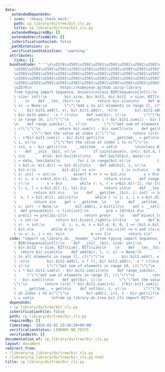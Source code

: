 ```yaml
---
data:
  _extendedDependsOn:
  - icon: ':heavy_check_mark:'
    path: cp_library/ds/tree/bit_cls.py
    title: cp_library/ds/tree/bit_cls.py
  _extendedRequiredBy: []
  _extendedVerifiedWith: []
  _isVerificationFailed: false
  _pathExtension: py
  _verificationStatusIcon: ':warning:'
  attributes:
    links: []
  bundledCode: "'''\n\u257A\u2501\u2501\u2501\u2501\u2501\u2501\u2501\u2501\u2501\u2501\
    \u2501\u2501\u2501\u2501\u2501\u2501\u2501\u2501\u2501\u2501\u2501\u2501\u2501\
    \u2501\u2501\u2501\u2501\u2501\u2501\u2501\u2501\u2501\u2501\u2501\u2501\u2501\
    \u2501\u2501\u2501\u2501\u2501\u2501\u2501\u2501\u2501\u2501\u2501\u2501\u2501\
    \u2501\u2501\u2501\u2501\u2501\u2501\u2501\u2501\u2501\u2501\u2501\u2501\u2501\
    \u2578\n             https://kobejean.github.io/cp-library               \n'''\n\
    from typing import Sequence, Union\n\nclass BIR(Sequence[int]):\n    def __init__(bir,\
    \ size: int):\n        bir.size, bir.bit1, bir.bit2  = size, BIT(size), BIT(size)\n\
    \    \n    def __len__(bir):\n        return bir.size\n\n    def add(bir, l, r,\
    \ x) -> None:\n        \"\"\"Add x to all elements in range [l, r)\"\"\"\n   \
    \     bir.bit1.add(l, x), bir.bit1.add(r, -x)\n        bir.bit2.add(l, x * l),\
    \ bir.bit2.add(r, -x * r)\n\n    def sum(bir, i):\n        \"\"\"Get sum of elements\
    \ in range [0, i)\"\"\"\n        return i * bir.bit1.sum(i) - bir.bit2.sum(i)\n\
    \n    def range_sum(bir, l, r):\n        \"\"\"Get sum of elements in range [l,\
    \ r)\"\"\"\n        return bir.sum(r) - bir.sum(l)\n\n    def get(bir, i):\n \
    \       \"\"\"Get the value at index i\"\"\"\n        return (i+1) * bir.bit1.sum(i+1)\
    \ - i*bir.bit1.sum(i) - bir.bit2.get(i)\n    __getitem__ = get\n\n    def set(bir,\
    \ i, x):\n        \"\"\"Set the value at index i to x\"\"\"\n        bir.add(i,\
    \ i+1, x - bir.get(i))\n    __setitem__ = set\n        \n\nclass BIT(Sequence[int]):\n\
    \    def __init__(bit, v):\n        if isinstance(v, int): bit.d, bit.n = [0]*v,\
    \ v\n        else: bit.build(v)\n\n    def build(bit, data):\n        bit.d, bit.n\
    \ = data, len(data)\n        for i in range(bit.n):\n            if (r := i|i+1)\
    \ < bit.n: bit.d[r] += bit.d[i]\n\n    def add(bit, i, x):\n        while i <\
    \ bit.n:\n            bit.d[i] += x\n            i |= i+1\n\n    def sum(bit,\
    \ n: int) -> int:\n        assert 0 <= n <= bit.n\n        s = 0\n        while\
    \ n: s, n = s+bit.d[n-1], n&n-1\n        return s\n\n    def range_sum(bit, l,\
    \ r):\n        s = 0\n        while r: s, r = s+bit.d[r-1], r&r-1\n        while\
    \ l: s, l = s-bit.d[l-1], l&l-1\n        return s\n\n    def __len__(bit) -> int:\n\
    \        return bit.n\n    \n    def __getitem__(bit, i: int) -> int:\n      \
    \  s, l = bit.d[i], i&(i+1)\n        while l != i: s, i = s-bit.d[i-1], i-(i&-i)\n\
    \        return s\n    get = __getitem__\n    \n    def __setitem__(bit, i: int,\
    \ x: int) -> None:\n        bit.add(i, x-bit[i])\n    set = __setitem__\n\n  \
    \  def presum(bit) -> list[int]:\n        pre = [0]+bit.d\n        for i in range(bit.n+1):\
    \ pre[i] += pre[i&i-1]\n        return pre\n    \n    def bisect_left(bit, v)\
    \ -> int:\n        return bit.bisect_right(v-1)+1\n    \n    def bisect_right(bit,\
    \ v) -> int:\n        d, i, s, m, n = bit.d, 0, 0, 1 << (bit.n.bit_length()-1),\
    \ bit.n\n        while m:\n            if (ni:=i|m) <= n and (ns:=s+d[(i|m)-1])\
    \ <= v: s, i = ns, ni\n            m >>= 1\n        return i\n"
  code: "import cp_library.ds.__header__\nfrom typing import Sequence, Union\n\nclass\
    \ BIR(Sequence[int]):\n    def __init__(bir, size: int):\n        bir.size, bir.bit1,\
    \ bir.bit2  = size, BIT(size), BIT(size)\n    \n    def __len__(bir):\n      \
    \  return bir.size\n\n    def add(bir, l, r, x) -> None:\n        \"\"\"Add x\
    \ to all elements in range [l, r)\"\"\"\n        bir.bit1.add(l, x), bir.bit1.add(r,\
    \ -x)\n        bir.bit2.add(l, x * l), bir.bit2.add(r, -x * r)\n\n    def sum(bir,\
    \ i):\n        \"\"\"Get sum of elements in range [0, i)\"\"\"\n        return\
    \ i * bir.bit1.sum(i) - bir.bit2.sum(i)\n\n    def range_sum(bir, l, r):\n   \
    \     \"\"\"Get sum of elements in range [l, r)\"\"\"\n        return bir.sum(r)\
    \ - bir.sum(l)\n\n    def get(bir, i):\n        \"\"\"Get the value at index i\"\
    \"\"\n        return (i+1) * bir.bit1.sum(i+1) - i*bir.bit1.sum(i) - bir.bit2.get(i)\n\
    \    __getitem__ = get\n\n    def set(bir, i, x):\n        \"\"\"Set the value\
    \ at index i to x\"\"\"\n        bir.add(i, i+1, x - bir.get(i))\n    __setitem__\
    \ = set\n        \nfrom cp_library.ds.tree.bit_cls import BIT\n"
  dependsOn:
  - cp_library/ds/tree/bit_cls.py
  isVerificationFile: false
  path: cp_library/ds/tree/bir_cls.py
  requiredBy: []
  timestamp: '2025-03-02 23:16:20+09:00'
  verificationStatus: LIBRARY_NO_TESTS
  verifiedWith: []
documentation_of: cp_library/ds/tree/bir_cls.py
layout: document
redirect_from:
- /library/cp_library/ds/tree/bir_cls.py
- /library/cp_library/ds/tree/bir_cls.py.html
title: cp_library/ds/tree/bir_cls.py
---
```

